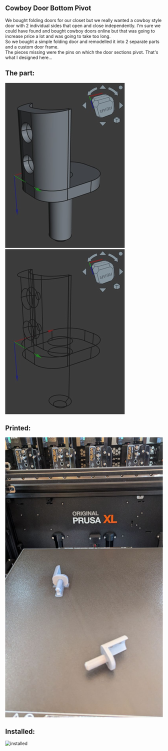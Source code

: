 ## Cowboy Door Bottom Pivot

We bought folding doors for our closet but we really wanted a cowboy style door with 2 individual sides that open and close independently.  I'm sure we could have found and bought cowboy doors online but that was going to increase price a lot and was going to take too long.  
So we bought a simple folding door and remodelled it into 2 separate parts and a custom door frame.  
The pieces missing were the pins on which the door sections pivot.  That's what I designed here...
 

## The part:
![Solid model](./documentation/CowboyDoorBottomPivot_solid.jpg)
![Wire view](./documentation/CowboyDoorBottomPivot_wire.jpg)


## Printed:
![Printing](./documentation/CowboyDoorBottomPivot_printed.jpg)


## Installed:
![installed](./documentation/CowboyDoorBottomPivot_installed1.jpg)
